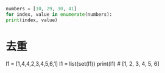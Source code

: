 ```python
numbers = [10, 29, 30, 41]
for index, value in enumerate(numbers):
print(index, value)
```

# 去重

l1 = [1,4,4,2,3,4,5,6,1]
l1 = list(set(l1))
print(l1)    # [1, 2, 3, 4, 5, 6]